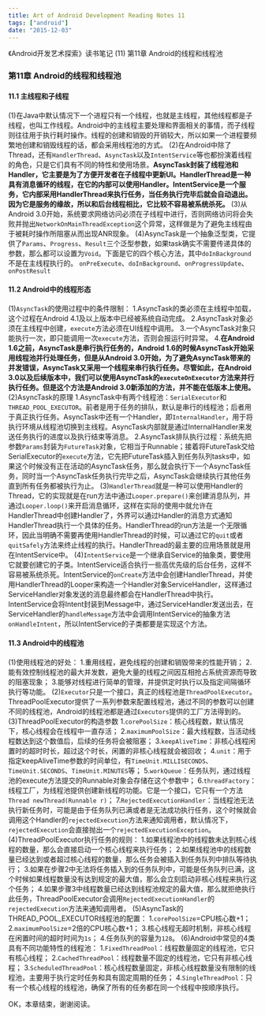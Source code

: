 ```yaml
---
title: Art of Android Development Reading Notes 11
tags: ["android"]
date: "2015-12-03"
---
```

《Android开发艺术探索》读书笔记 (11) 第11章 Android的线程和线程池 <!--more-->

### 第11章 Android的线程和线程池
#### 11.1 主线程和子线程
(1)在Java中默认情况下一个进程只有一个线程，也就是主线程，其他线程都是子线程，也叫工作线程。Android中的主线程主要处理和界面相关的事情，而子线程则往往用于执行耗时操作。线程的创建和销毁的开销较大，所以如果一个进程要频繁地创建和销毁线程的话，都会采用线程池的方式。
(2)在Android中除了Thread，还有`HandlerThread`、`AsyncTask`以及`IntentService`等也都扮演着线程的角色，只是它们具有不同的特性和使用场景。**AsyncTask封装了线程池和Handler，它主要是为了方便开发者在子线程中更新UI。HandlerThread是一种具有消息循环的线程，在它的内部可以使用Handler。IntentService是一个服务，它内部采用HandlerThread来执行任务，当任务执行完毕后就会自动退出。因为它是服务的缘故，所以和后台线程相比，它比较不容易被系统杀死。**
(3)从Android 3.0开始，系统要求网络访问必须在子线程中进行，否则网络访问将会失败并抛出`NetworkOnMainThreadException`这个异常，这样做是为了避免主线程由于被耗时操作所阻塞从而出现ANR现象。
(4)AsyncTask是一个抽象泛型类，它提供了`Params`、`Progress`、`Result`三个泛型参数，如果task确实不需要传递具体的参数，那么都可以设置为`Void`。下面是它的四个核心方法，其中`doInBackground`不是在主线程执行的。
`onPreExecute`、`doInBackground`、`onProgressUpdate`、`onPostResult`

#### 11.2 Android中的线程形态
(1)`AsyncTask`的使用过程中的条件限制：
1.AsyncTask的类必须在主线程中加载，这个过程在Android 4.1及以上版本中已经被系统自动完成。
2.AsyncTask对象必须在主线程中创建，`execute`方法必须在UI线程中调用。
3.一个AsyncTask对象只能执行一次，即只能调用一次`execute`方法，否则会报运行时异常。
4.**在Android 1.6之前，AsyncTask是串行执行任务的，Android 1.6的时候AsyncTask开始采用线程池并行处理任务，但是从Android 3.0开始，为了避免AsyncTask带来的并发错误，AsyncTask又采用一个线程来串行执行任务。尽管如此，在Android 3.0以及后续版本中，我们可以使用AsyncTask的`executeOnExecutor`方法来并行执行任务。但是这个方法是Android 3.0新添加的方法，并不能在低版本上使用。**
(2)AsyncTask的原理
1.AsyncTask中有两个线程池：`SerialExecutor`和`THREAD_POOL_EXECUTOR`。前者是用于任务的排队，默认是串行的线程池；后者用于真正执行任务。AsyncTask中还有一个Handler，即`InternalHandler`，用于将执行环境从线程池切换到主线程。AsyncTask内部就是通过InternalHandler来发送任务执行的进度以及执行结束等消息。
2.AsyncTask排队执行过程：系统先把参数`Params`封装为`FutureTask`对象，它相当于Runnable；接着将FutureTask交给SerialExecutor的`execute`方法，它先把FutureTask插入到任务队列tasks中，如果这个时候没有正在活动的AsyncTask任务，那么就会执行下一个AsyncTask任务，同时当一个AsyncTask任务执行完毕之后，AsyncTask会继续执行其他任务直到所有任务都被执行为止。
(3)`HandlerThread`就是一种可以使用Handler的Thread，它的实现就是在run方法中通过`Looper.prepare()`来创建消息队列，并通过`Looper.loop()`来开启消息循环，这样在实际的使用中就允许在HandlerThread中创建Handler了，外界可以通过Handler的消息方式通知HandlerThread执行一个具体的任务。HandlerThread的run方法是一个无限循环，因此当明确不需要再使用HandlerThread的时候，可以通过它的`quit`或者`quitSafely`方法来终止线程的执行。HandlerThread的最主要的应用场景就是用在IntentService中。
(4)`IntentService`是一个继承自Service的抽象类，要使用它就要创建它的子类。IntentService适合执行一些高优先级的后台任务，这样不容易被系统杀死。IntentService的`onCreate`方法中会创建HandlerThread，并使用HandlerThread的Looper来构造一个Handler对象ServiceHandler，这样通过ServiceHandler对象发送的消息最终都会在HandlerThread中执行。IntentService会将Intent封装到Message中，通过ServiceHandler发送出去，在ServiceHandler的`handleMessage`方法中会调用IntentService的抽象方法`onHandleIntent`，所以IntentService的子类都要是实现这个方法。

#### 11.3 Android中的线程池
(1)使用线程池的好处：
1.重用线程，避免线程的创建和销毁带来的性能开销；
2.能有效控制线程池的最大并发数，避免大量的线程之间因互相抢占系统资源而导致的阻塞现象；
3.能够对线程进行简单的管理，并提供定时执行以及指定间隔循环执行等功能。
(2)`Executor`只是一个接口，真正的线程池是`ThreadPoolExecutor`。ThreadPoolExecutor提供了一系列参数来配置线程池，通过不同的参数可以创建不同的线程池，Android的线程池都是通过`Executors`提供的工厂方法得到的。
(3)ThreadPoolExecutor的构造参数
1.`corePoolSize`：核心线程数，默认情况下，核心线程会在线程中一直存活；
2.`maximumPoolSize`：最大线程数，当活动线程数达到这个数值后，后续的任务将会被阻塞；
3.`keepAliveTime`：非核心线程闲置时的超时时长，超过这个时长，闲置的非核心线程就会被回收；
4.`unit`：用于指定keepAliveTime参数的时间单位，有`TimeUnit.MILLISECONDS`、`TimeUnit.SECONDS`、`TimeUnit.MINUTES`等；
5.`workQueue`：任务队列，通过线程池的execute方法提交的Runnable对象会存储在这个参数中；
6.`threadFactory`：线程工厂，为线程池提供创建新线程的功能。它是一个接口，它只有一个方法`Thread newThread(Runnable r)`；
7.`RejectedExecutionHandler`：当线程池无法执行新任务时，可能是由于任务队列已满或者是无法成功执行任务，这个时候就会调用这个Handler的`rejectedExecution`方法来通知调用者，默认情况下，`rejectedExecution`会直接抛出一个`rejectedExecutionException`。
(4)ThreadPoolExecutor执行任务的规则：
1.如果线程池中的线程数未达到核心线程的数量，那么会直接启动一个核心线程来执行任务；
2.如果线程池中的线程数量已经达到或者超过核心线程的数量，那么任务会被插入到任务队列中排队等待执行；
3.如果在步骤2中无法将任务插入到的任务队列中，可能是任务队列已满，这个时候如果线程数量没有达到规定的最大值，那么会立刻启动非核心线程来执行这个任务；
4.如果步骤3中线程数量已经达到线程池规定的最大值，那么就拒绝执行此任务，ThreadPoolExecutor会调用`RejectedExecutionHandler`的`rejectedExecution`方法来通知调用者。
(5)AsyncTask的THREAD_POOL_EXECUTOR线程池的配置：
1.`corePoolSize`=CPU核心数+1；
2.`maximumPoolSize`=2倍的CPU核心数+1；
3.核心线程无超时机制，非核心线程在闲置时间的超时时间为`1s`；
4.任务队列的容量为`128`。
(6)Android中常见的4类具有不同功能特性的线程池：
1.`FixedThreadPool`：线程数量固定的线程池，它只有核心线程；
2.`CachedThreadPool`：线程数量不固定的线程池，它只有非核心线程；
3.`ScheduledThreadPool`：核心线程数量固定，非核心线程数量没有限制的线程池，主要用于执行定时任务和具有固定周期的任务；
4.`SingleThreadPool`：只有一个核心线程的线程池，确保了所有的任务都在同一个线程中按顺序执行。

OK，本章结束，谢谢阅读。
